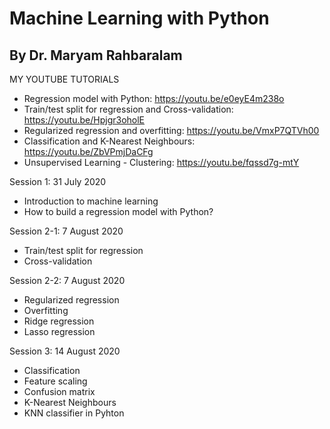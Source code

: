# Machine Learning with Python
## By Dr. Maryam Rahbaralam
MY YOUTUBE TUTORIALS
- Regression model with Python: https://youtu.be/e0eyE4m238o
- Train/test split for regression and Cross-validation: https://youtu.be/Hpjgr3oholE
- Regularized regression and overfitting: https://youtu.be/VmxP7QTVh00
- Classification and K-Nearest Neighbours: https://youtu.be/ZbVPmjDaCFg
- Unsupervised Learning - Clustering: https://youtu.be/fqssd7g-mtY



Session 1: 
31 July 2020
 - Introduction to machine learning
 - How to build a regression model with Python?

Session 2-1: 
7 August 2020
- Train/test split for regression
- Cross-validation

Session 2-2: 
7 August 2020
- Regularized regression
- Overfitting
- Ridge regression
- Lasso regression

Session 3: 
14 August 2020
- Classification
- Feature scaling
- Confusion matrix
- K-Nearest Neighbours
- KNN classifier in Pyhton
